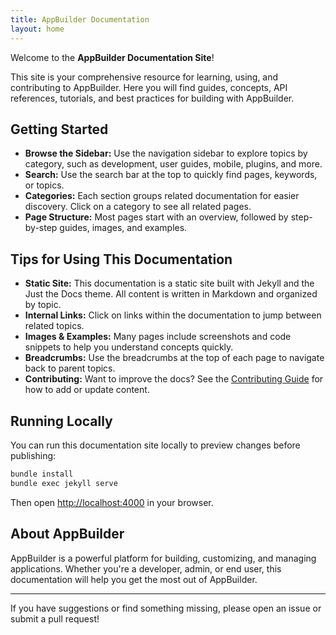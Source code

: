 ```yaml
---
title: AppBuilder Documentation
layout: home
---
```


Welcome to the **AppBuilder Documentation Site**!

This site is your comprehensive resource for learning, using, and contributing to AppBuilder. Here you will find guides, concepts, API references, tutorials, and best practices for building with AppBuilder.

## Getting Started

- **Browse the Sidebar:** Use the navigation sidebar to explore topics by category, such as development, user guides, mobile, plugins, and more.
- **Search:** Use the search bar at the top to quickly find pages, keywords, or topics.
- **Categories:** Each section groups related documentation for easier discovery. Click on a category to see all related pages.
- **Page Structure:** Most pages start with an overview, followed by step-by-step guides, images, and examples.

## Tips for Using This Documentation

- **Static Site:** This documentation is a static site built with Jekyll and the Just the Docs theme. All content is written in Markdown and organized by topic.
- **Internal Links:** Click on links within the documentation to jump between related topics.
- **Images & Examples:** Many pages include screenshots and code snippets to help you understand concepts quickly.
- **Breadcrumbs:** Use the breadcrumbs at the top of each page to navigate back to parent topics.
- **Contributing:** Want to improve the docs? See the [Contributing Guide](CONTRIBUTING.md) for how to add or update content.

## Running Locally

You can run this documentation site locally to preview changes before publishing:

```bash
bundle install
bundle exec jekyll serve
```

Then open [http://localhost:4000](http://localhost:4000) in your browser.

## About AppBuilder

AppBuilder is a powerful platform for building, customizing, and managing applications. Whether you're a developer, admin, or end user, this documentation will help you get the most out of AppBuilder.

---

If you have suggestions or find something missing, please open an issue or submit a pull request!
